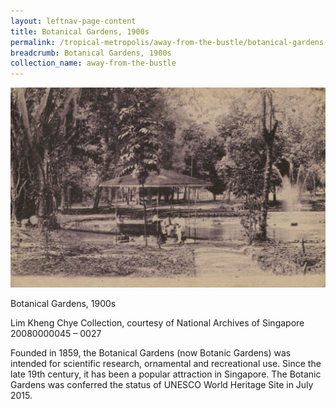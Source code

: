 ```yaml
---
layout: leftnav-page-content
title: Botanical Gardens, 1900s
permalink: /tropical-metropolis/away-from-the-bustle/botanical-gardens-1900s/
breadcrumb: Botanical Gardens, 1900s
collection_name: away-from-the-bustle
---
```


![Botanical Gardens, 1900s](/images/Sub3-3.jpg)
<div class="custom-caption style-two">
<div><p>Botanical Gardens, 1900s</p></div>
<div>Lim Kheng Chye Collection, courtesy of National Archives of Singapore</div>
<div>20080000045 – 0027</div>
</div>

Founded in 1859, the Botanical Gardens (now Botanic Gardens) was intended for scientific research, ornamental and recreational use. Since the late 19th century, it has been a popular attraction in Singapore. The Botanic Gardens was conferred the status of UNESCO World Heritage Site in July 2015.


